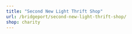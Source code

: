 ```yaml
---
title: "Second New Light Thrift Shop"
url: /bridgeport/second-new-light-thrift-shop/
shop: charity
---
```

